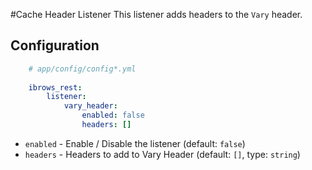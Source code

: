 #Cache Header Listener
This listener adds headers to the `Vary` header.

## Configuration

```yaml
    # app/config/config*.yml
    
    ibrows_rest:
        listener:
            vary_header:
                enabled: false
                headers: []
```

 - `enabled` - Enable / Disable the listener (default: `false`)
 - `headers` - Headers to add to Vary Header (default: `[]`, type: `string`)
